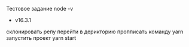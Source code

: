 Тестовое задание 
node -v 
- v16.3.1

склонировать репу
перейти в дерикторию
пропписать команду
yarn
запустить проект 
yarn start
